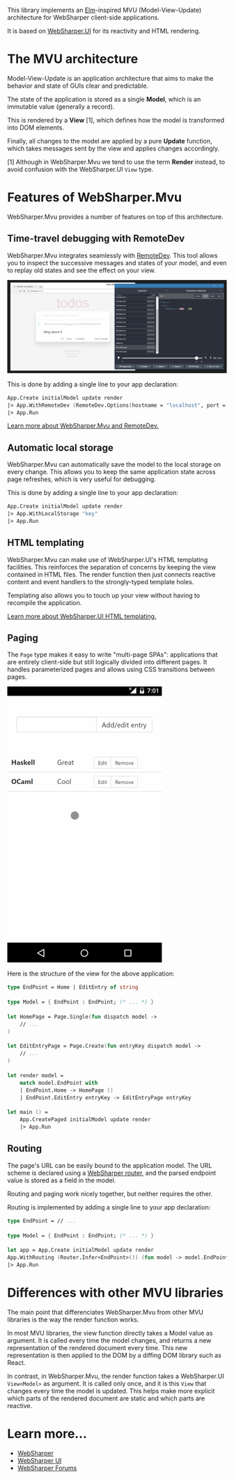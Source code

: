 This library implements an [Elm](https://guide.elm-lang.org/architecture/)-inspired MVU (Model-View-Update) architecture for WebSharper client-side applications.

It is based on [WebSharper.UI](http://developers.websharper.com/docs/v4.x/fs/ui) for its reactivity and HTML rendering.

# The MVU architecture

Model-View-Update is an application architecture that aims to make the behavior and state of GUIs clear and predictable.

The state of the application is stored as a single **Model**, which is an immutable value (generally a record).

This is rendered by a **View** [1], which defines how the model is transformed into DOM elements.

Finally, all changes to the model are applied by a pure **Update** function, which takes messages sent by the view and applies changes accordingly.

[1] Although in WebSharper.Mvu we tend to use the term **Render** instead, to avoid confusion with the WebSharper.UI `View` type.

# Features of WebSharper.Mvu

WebSharper.Mvu provides a number of features on top of this architecture.

## Time-travel debugging with RemoteDev

WebSharper.Mvu integrates seamlessly with [RemoteDev](https://github.com/zalmoxisus/remotedev). This tool allows you to inspect the successive messages and states of your model, and even to replay old states and see the effect on your view.

![RemoteDev screenshot](docs/images/remotedev.png)

This is done by adding a single line to your app declaration:

```fsharp
App.Create initialModel update render
|> App.WithRemoteDev (RemoteDev.Options(hostname = "localhost", port = 8000))
|> App.Run
```

[Learn more about WebSharper.Mvu and RemoteDev.](docs/remotedev.md)

## Automatic local storage

WebSharper.Mvu can automatically save the model to the local storage on every change. This allows you to keep the same application state across page refreshes, which is very useful for debugging.

This is done by adding a single line to your app declaration:

```fsharp
App.Create initialModel update render
|> App.WithLocalStorage "key"
|> App.Run
```

## HTML templating

WebSharper.Mvu can make use of WebSharper.UI's HTML templating facilities. This reinforces the separation of concerns by keeping the view contained in HTML files. The render function then just connects reactive content and event handlers to the strongly-typed template holes.

Templating also allows you to touch up your view without having to recompile the application.

[Learn more about WebSharper.UI HTML templating.](http://developers.websharper.com/docs/v4.x/fs/ui#templating)

## Paging

The `Page` type makes it easy to write "multi-page SPAs": applications that are entirely client-side but still logically divided into different pages. It handles parameterized pages and allows using CSS transitions between pages.

![Paging with transitions](docs/images/paging.gif)

Here is the structure of the view for the above application:

```fsharp
type EndPoint = Home | EditEntry of string

type Model = { EndPoint : EndPoint; (* ... *) }

let HomePage = Page.Single(fun dispatch model ->
    // ...
)

let EditEntryPage = Page.Create(fun entryKey dispatch model ->
    // ...
)

let render model =
    match model.EndPoint with
    | EndPoint.Home -> HomePage ()
    | EndPoint.EditEntry entryKey -> EditEntryPage entryKey

let main () =
    App.CreatePaged initialModel update render
    |> App.Run
```

## Routing

The page's URL can be easily bound to the application model. The URL scheme is declared using a [WebSharper router](http://developers.websharper.com/docs/v4.x/fs/sitelets#sitelet-infer), and the parsed endpoint value is stored as a field in the model.

Routing and paging work nicely together, but neither requires the other.

Routing is implemented by adding a single line to your app declaration:

```fsharp
type EndPoint = // ...

type Model = { EndPoint : EndPoint; (* ... *) }

let app = App.Create initialModel update render
App.WithRouting (Router.Infer<EndPoint>()) (fun model -> model.EndPoint) app
|> App.Run
```

# Differences with other MVU libraries

The main point that differenciates WebSharper.Mvu from other MVU libraries is the way the render function works.

In most MVU libraries, the view function directly takes a Model value as argument. It is called every time the model changes, and returns a new representation of the rendered document every time. This new representation is then applied to the DOM by a diffing DOM library such as React.

In contrast, in WebSharper.Mvu, the render function takes a WebSharper.UI `View<Model>` as argument. It is called only once, and it is this `View` that changes every time the model is updated. This helps make more explicit which parts of the rendered document are static and which parts are reactive.

# Learn more...

* [WebSharper](https://websharper.com)
* [WebSharper UI](http://developers.websharper.com/docs/v4.x/fs/ui)
* [WebSharper Forums](https://forums.websharper.com)